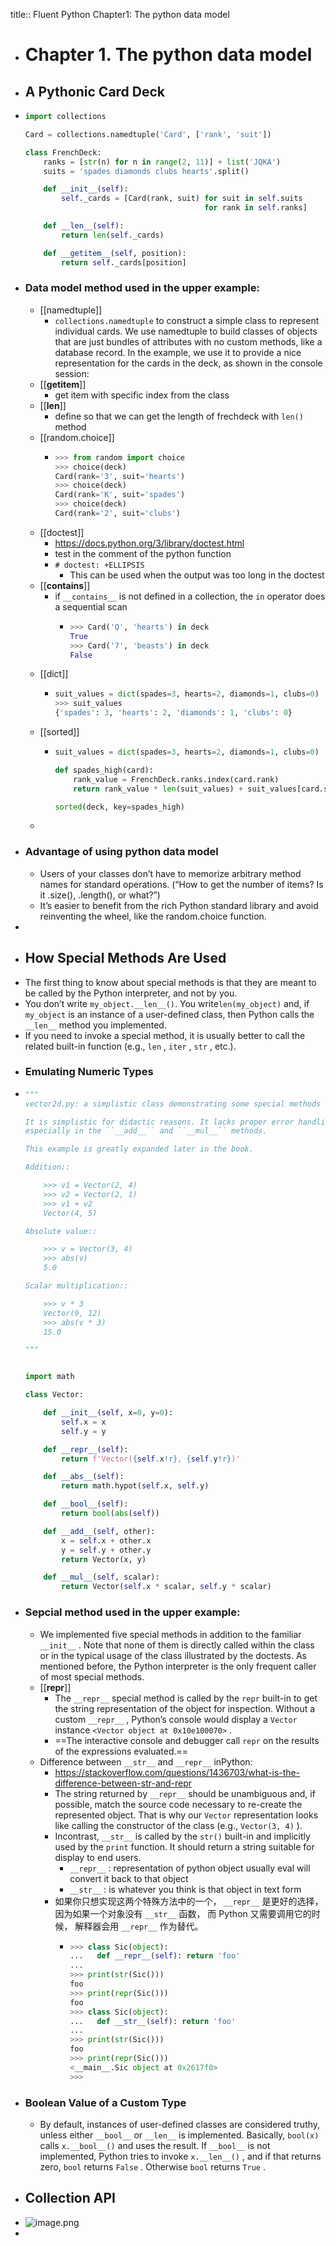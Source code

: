 title:: Fluent Python Chapter1: The python data model

- # Chapter 1. The python data model
- ## A Pythonic Card Deck
- ```python
  import collections
  
  Card = collections.namedtuple('Card', ['rank', 'suit'])
  
  class FrenchDeck:
      ranks = [str(n) for n in range(2, 11)] + list('JQKA')
      suits = 'spades diamonds clubs hearts'.split()
  
      def __init__(self):
          self._cards = [Card(rank, suit) for suit in self.suits
                                          for rank in self.ranks]
  
      def __len__(self):
          return len(self._cards)
  
      def __getitem__(self, position):
          return self._cards[position]
  ```
- ### Data model method used in the upper example:
	- [[namedtuple]]
		- `collections.namedtuple` to construct a simple class to represent individual cards. We use namedtuple to build classes of objects that are just bundles of attributes with no custom methods, like a database record. In the example, we use it to provide a nice representation for the cards in the deck, as shown in the console session:
	- [[__getitem__]]
		- get item with specific index from the class
	- [[__len__]]
		- define so that we can get the length of frechdeck with `len()` method
	- [[random.choice]]
		- ```python
		  >>> from random import choice
		  >>> choice(deck)
		  Card(rank='3', suit='hearts')
		  >>> choice(deck)
		  Card(rank='K', suit='spades')
		  >>> choice(deck)
		  Card(rank='2', suit='clubs')
		  ```
	- [[doctest]]
		- https://docs.python.org/3/library/doctest.html
		- test in the comment of the python function
		- `# doctest: +ELLIPSIS`
			- This can be used when the output was too long in the doctest
	- [[__contains__]]
		- if `__contains__` is not defined in a collection, the `in` operator does a sequential scan
			- ```python
			  >>> Card('Q', 'hearts') in deck
			  True
			  >>> Card('7', 'beasts') in deck
			  False
			  ```
	- [[dict]]
		- ```python
		  suit_values = dict(spades=3, hearts=2, diamonds=1, clubs=0)
		  >>> suit_values
		  {'spades': 3, 'hearts': 2, 'diamonds': 1, 'clubs': 0}
		  ```
	- [[sorted]]
		- ```python
		  suit_values = dict(spades=3, hearts=2, diamonds=1, clubs=0)
		  
		  def spades_high(card):
		      rank_value = FrenchDeck.ranks.index(card.rank)
		      return rank_value * len(suit_values) + suit_values[card.suit]
		  
		  sorted(deck, key=spades_high)
		  ```
	-
- ### Advantage of using python data model
	- Users of your classes don’t have to memorize arbitrary method names for standard operations. (“How to get the number of items? Is it .size(), .length(), or what?”)
	- It’s easier to benefit from the rich Python standard library and avoid reinventing the wheel, like the random.choice function.
-
- ## How Special Methods Are Used
- The first thing to know about special methods is that they are meant to be called by the Python interpreter, and not by you.
- You don’t write `my_object.__len__()`. You write`len(my_object)`  and, if `my_object` is an instance of a user-defined class, then Python calls the `__len__` method you implemented.
- If you need to invoke a special method, it is usually better to call the related built-in function (e.g., `len` , `iter` , `str` , etc.).
- ### Emulating Numeric Types
- ```python
  """
  vector2d.py: a simplistic class demonstrating some special methods
  
  It is simplistic for didactic reasons. It lacks proper error handling,
  especially in the ``__add__`` and ``__mul__`` methods.
  
  This example is greatly expanded later in the book.
  
  Addition::
  
      >>> v1 = Vector(2, 4)
      >>> v2 = Vector(2, 1)
      >>> v1 + v2
      Vector(4, 5)
  
  Absolute value::
  
      >>> v = Vector(3, 4)
      >>> abs(v)
      5.0
  
  Scalar multiplication::
  
      >>> v * 3
      Vector(9, 12)
      >>> abs(v * 3)
      15.0
  
  """
  
  
  import math
  
  class Vector:
  
      def __init__(self, x=0, y=0):
          self.x = x
          self.y = y
  
      def __repr__(self):
          return f'Vector({self.x!r}, {self.y!r})'
  
      def __abs__(self):
          return math.hypot(self.x, self.y)
  
      def __bool__(self):
          return bool(abs(self))
  
      def __add__(self, other):
          x = self.x + other.x
          y = self.y + other.y
          return Vector(x, y)
  
      def __mul__(self, scalar):
          return Vector(self.x * scalar, self.y * scalar)
  ```
- ### Sepcial method used in the upper example:
	- We implemented five special methods in addition to the familiar `__init__` . Note that none of them is directly called within the class or in the typical usage of the class illustrated by the doctests. As mentioned before, the Python interpreter is the only frequent caller of most special methods.
	- [[__repr__]]
		- The `__repr__` special method is called by the `repr` built-in to get the string representation of the object for inspection. Without a custom `__repr__` , Python’s console would display a `Vector` instance `<Vector object at 0x10e100070>` .
		- ==The interactive console and debugger call `repr` on the results of the expressions evaluated.==
	- Difference between `__str__` and `__repr__` inPython:
		- https://stackoverflow.com/questions/1436703/what-is-the-difference-between-str-and-repr
		- The string returned by `__repr__` should be unambiguous and, if possible, match the source code necessary to re-create the represented object. That is why our `Vector` representation looks like calling the constructor of the class (e.g., `Vector(3, 4)` ).
		- Incontrast, `__str__` is called by the `str()` built-in and implicitly used by the `print` function. It should return a string suitable for display to end users.
			- `__repr__` : representation of python object usually eval will convert it back to that object
			- `__str__` : is whatever you think is that object in text form
		- 如果你只想实现这两个特殊方法中的一个， `__repr__` 是更好的选择，因为如果一个对象没有 `__str__` 函数， 而 Python 又需要调用它的时候， 解释器会用 `__repr__` 作为替代。
			- ```python
			  >>> class Sic(object): 
			  ...   def __repr__(self): return 'foo'
			  ... 
			  >>> print(str(Sic()))
			  foo
			  >>> print(repr(Sic()))
			  foo
			  >>> class Sic(object):
			  ...   def __str__(self): return 'foo'
			  ... 
			  >>> print(str(Sic()))
			  foo
			  >>> print(repr(Sic()))
			  <__main__.Sic object at 0x2617f0>
			  >>> 
			  ```
- ### Boolean Value of a Custom Type
	- By default, instances of user-defined classes are considered truthy, unless either `__bool__` or `__len__` is implemented. Basically, `bool(x)` calls `x.__bool__()` and uses the result. If `__bool__` is not implemented, Python tries to invoke `x.__len__()` , and if that returns zero, `bool` returns `False` . Otherwise `bool` returns `True` .
- ## Collection API
- ![image.png](../assets/image_1673528088127_0.png)
-